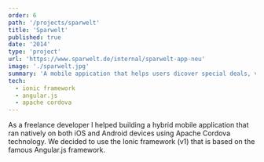 ```yaml
---
order: 6
path: '/projects/sparwelt'
title: 'Sparwelt'
published: true
date: '2014'
type: 'project'
url: 'https://www.sparwelt.de/internal/sparwelt-app-neu'
image: './sparwelt.jpg'
summary: 'A mobile appication that helps users dicover special deals, vouchers, gifts and more.'
tech:
  - ionic framework
  - angular.js
  - apache cordova
---
```


As a freelance developer I helped building a hybrid mobile application that ran natively on both iOS and Android devices using Apache Cordova technology. We decided to use the Ionic framework (v1) that is based on the famous Angular.js framework.
